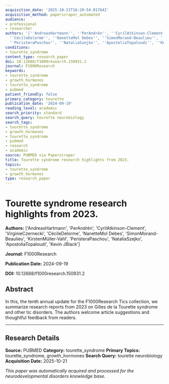 ```yaml
---
acquisition_date: '2025-10-21T16:20:54.017642'
acquisition_method: paperscraper_automated
audience:
- professional
- researcher
authors: '[''AndreasHartmann'', ''PerAndrén'', ''CyrilAtkinson-Clement'', ''VirginieCzernecki'',
  ''CécileDelorme'', ''NanetteMol Debes'', ''SimonMorand-Beaulieu'', ''KirstenMüller-Vahl'',
  ''PeristeraPaschou'', ''NataliaSzejko'', ''ApostoliaTopaloudi'', ''Kevin JBlack'']'
conditions:
- tourette_syndrome
content_type: research_paper
doi: 10.12688/f1000research.150931.2
journal: F1000Research
keywords:
- tourette_syndrome
- growth_hormones
- tourette_syndrome
- pubmed
patient_friendly: false
primary_category: tourette
publication_date: '2024-09-19'
reading_level: academic
search_priority: standard
search_query: tourette neurobiology
search_tags:
- tourette_syndrome
- growth_hormones
- tourette_syndrome
- pubmed
- research
- academic
source: PUBMED via Paperscraper
title: Tourette syndrome research highlights from 2023.
topics:
- tourette_syndrome
- growth_hormones
type: research_paper
---
```


# Tourette syndrome research highlights from 2023.

**Authors:** ['AndreasHartmann', 'PerAndrén', 'CyrilAtkinson-Clement', 'VirginieCzernecki', 'CécileDelorme', 'NanetteMol Debes', 'SimonMorand-Beaulieu', 'KirstenMüller-Vahl', 'PeristeraPaschou', 'NataliaSzejko', 'ApostoliaTopaloudi', 'Kevin JBlack']

**Journal:** F1000Research

**Publication Date:** 2024-09-19

**DOI:** 10.12688/f1000research.150931.2

## Abstract

In this, the tenth annual update for the F1000Research Tics collection, we summarize research reports from 2023 on Gilles de la Tourette syndrome and other tic disorders. The authors welcome article suggestions and thoughtful feedback from readers.

---

## Research Details

**Source:** PUBMED
**Category:** tourette_syndrome
**Primary Topics:** tourette_syndrome, growth_hormones
**Search Query:** tourette neurobiology
**Acquisition Date:** 2025-10-21

*This paper was automatically acquired and processed for the neurodevelopmental disorders knowledge base.*
